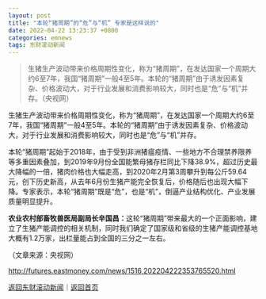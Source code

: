 ```yaml
---
layout: post
title: "本轮“猪周期”的“危”与“机” 专家是这样说的"
date: 2022-04-22 13:23:37 +0800
categories: emnews
tags: 东财滚动新闻
---
```

> 生猪生产波动带来价格周期性变化，称为“猪周期”，在发达国家一个周期大约6至7年，我国“猪周期”一般4至5年。本轮的“猪周期”由于诱发因素复杂、价格波动大，对于行业发展和消费影响较大，同时也是“危”与“机”并存。（央视网）

<p>生猪生产波动带来价格周期性变化，称为“猪周期”，在发达国家一个周期大约6至7年，我国“猪周期”一般4至5年。本轮的“猪周期”由于诱发因素复杂、价格波动大，对于行业发展和消费影响较大，同时也是“危”与“机”并存。</p><p>本轮“猪周期”起始于2018年，由于受到非洲猪瘟疫情、一些地方不合理禁养限养等多重因素叠加，到2019年9月份全国能繁母猪存栏同比下降38.9%，超过历史最大降幅的一倍，猪肉价格也大幅走高，到2020年2月第3周攀升到每公斤59.64元，创下历史新高，从去年6月份生猪产能完全恢复后，价格随后也出现大幅下降。专家表示，本轮“猪周期”既是“危”，也是“机”，倒逼产业结构优化、产业发展质量明显提升。</p>
 <p><strong>农业农村部畜牧兽医局副局长辛国昌：</strong>这轮“猪周期”带来最大的一个正面影响，建立了生猪产能调控的相关机制，同时我们确定了国家级和省级的生猪产能调控基地大概有1.2万家，出栏量能占到全国的三分之一左右。</p><p class="em_media">（文章来源：央视网）</p>

<http://futures.eastmoney.com/news/1516,202204222353765520.html>

[返回东财滚动新闻](//finews.withounder.com/emnews/)｜[返回首页](//finews.withounder.com/)